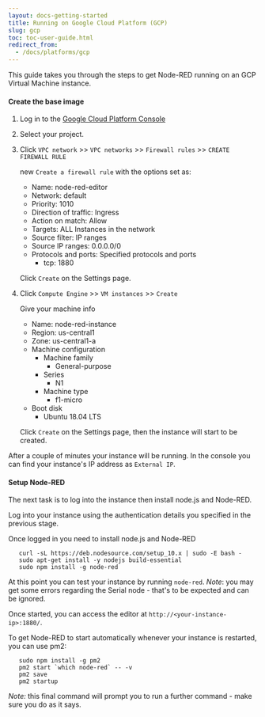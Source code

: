 ```yaml
---
layout: docs-getting-started
title: Running on Google Cloud Platform (GCP)
slug: gcp
toc: toc-user-guide.html
redirect_from:
  - /docs/platforms/gcp
---
```


This guide takes you through the steps to get Node-RED running on an GCP
Virtual Machine instance.

#### Create the base image

1. Log in to the [Google Cloud Platform Console](https://console.cloud.google.com/)

1. Select your project.

1. Click `VPC network` >> `VPC networks` >> `Firewall rules` >> `CREATE FIREWALL RULE`

   new `Create a firewall rule` with the options set as:
     - Name: node-red-editor
     - Network: default
     - Priority: 1010
     - Direction of traffic: Ingress
     - Action on match: Allow
     - Targets: ALL Instances in the network
     - Source filter: IP ranges
     - Source IP ranges: 0.0.0.0/0 
     - Protocols and ports: Specified protocols and ports
       - tcp: 1880

   Click `Create` on the Settings page.

1. Click `Compute Engine` >> `VM instances` >> `Create`

   Give your machine info 
     - Name: node-red-instance
     - Region: us-central1
     - Zone: us-central1-a
     - Machine configuration
       - Machine family
         - General-purpose
       - Series
         - N1
       - Machine type
         - f1-micro
     - Boot disk
       - Ubuntu 18.04 LTS

   Click `Create` on the Settings page, then the instance will start to be created.
 
After a couple of minutes your instance will be running. In the console
you can find your instance's IP address as `External IP`.

#### Setup Node-RED

The next task is to log into the instance then install node.js and Node-RED.

Log into your instance using the authentication details you specified in the
previous stage.

Once logged in you need to install node.js and Node-RED

       curl -sL https://deb.nodesource.com/setup_10.x | sudo -E bash -
       sudo apt-get install -y nodejs build-essential
       sudo npm install -g node-red


At this point you can test your instance by running `node-red`. *Note*: you may
get some errors regarding the Serial node - that's to be expected and can be
ignored.

Once started, you can access the editor at `http://<your-instance-ip>:1880/`.

To get Node-RED to start automatically whenever your instance is restarted, you
can use pm2:

       sudo npm install -g pm2
       pm2 start `which node-red` -- -v
       pm2 save
       pm2 startup

*Note:* this final command will prompt you to run a further command - make sure you do as it says.
